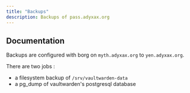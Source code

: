 ```yaml
---
title: "Backups"
description: Backups of pass.adyxax.org
---
```


## Documentation

Backups are configured with borg on `myth.adyxax.org` to `yen.adyxax.org`.

There are two jobs :
- a filesystem backup of `/srv/vaultwarden-data`
- a pg_dump of vaultwarden's postgresql database
